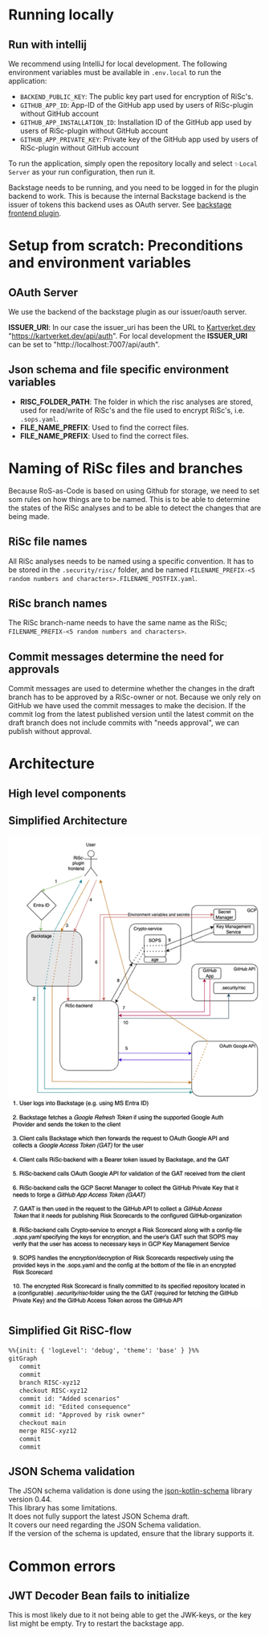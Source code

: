 # Running locally

## Run with intellij
We recommend using IntelliJ for local development. The following environment variables must be available in `.env.local` to run the application:
- `BACKEND_PUBLIC_KEY`: The public key part used for encryption of RiSc's.
- `GITHUB_APP_ID`: App-ID of the GitHub app used by users of RiSc-plugin without GitHub account
- `GITHUB_APP_INSTALLATION_ID`: Installation ID of the GitHub app used by users of RiSc-plugin without GitHub account
- `GITHUB_APP_PRIVATE_KEY`: Private key of the GitHub app used by users of RiSc-plugin without GitHub account

To run the application, simply open the repository locally and select `✨Local Server` as your run configuration, then run it.

Backstage needs to be running, and you need to be logged in for the plugin backend to work. This is because the internal Backstage backend is the issuer of tokens this backend uses as OAuth server.
See [backstage frontend plugin](https://github.com/kartverket/backstage-plugin-risk-scorecard-frontend).

# Setup from scratch: Preconditions and environment variables
## OAuth Server
We use the backend of the backstage plugin as our issuer/oauth server.

**ISSUER_URI**: In our case the issuer_uri has been the URL to [Kartverket.dev](https://github.com/kartverket/kartverket.dev) "https://kartverket.dev/api/auth".
For local development the **ISSUER_URI** can be set to "http://localhost:7007/api/auth".

## Json schema and file specific environment variables
- **RISC_FOLDER_PATH**: The folder in which the risc analyses are stored, used for read/write of RiSc's and the file used to encrypt RiSc's, i.e. `.sops.yaml`.
- **FILE_NAME_PREFIX**: Used to find the correct files.
- **FILE_NAME_PREFIX**: Used to find the correct files.


# Naming of RiSc files and branches
Because RoS-as-Code is based on using Github for storage, we need to set som rules on how things are to be named.
This is to be able to determine the states of the RiSc analyses and to be able to detect the changes that are being made.

## RiSc file names
All RiSc analyses needs to be named using a specific convention. It has to be stored in the `.security/risc/` folder, and be named `FILENAME_PREFIX-<5 random numbers and characters>.FILENAME_POSTFIX.yaml`.

## RiSc branch names
The RiSc branch-name needs to have the same name as the RiSc; `FILENAME_PREFIX-<5 random numbers and characters>`.

## Commit messages determine the need for approvals
Commit messages are used to determine whether the changes in the draft branch has to be approved by a RiSc-owner or not. 
Because we only rely on GitHub we have used the commit messages to make the decision. If the commit log from the latest published version until the latest commit on the draft branch does not include commits with "needs approval", we can publish without approval. 

# Architecture

## High level components

## Simplified Architecture

![RiSc Architecture](ROS_as_code_arkitektur.png)

## Simplified Git RiSC-flow

```mermaid
%%{init: { 'logLevel': 'debug', 'theme': 'base' } }%%
gitGraph
   commit
   commit
   branch RISC-xyz12
   checkout RISC-xyz12
   commit id: "Added scenarios"
   commit id: "Edited consequence"
   commit id: "Approved by risk owner"
   checkout main
   merge RISC-xyz12
   commit
   commit
```

## JSON Schema validation

The JSON schema validation is done using the [json-kotlin-schema](https://github.com/pwall567/json-kotlin-schema)
library version 0.44.  
This library has some limitations.  
It does not fully support the latest JSON Schema draft.  
It covers our need regarding the JSON Schema validation.  
If the version of the schema is updated, ensure that the library supports it.


# Common errors
## JWT Decoder Bean fails to initialize
This is most likely due to it not being able to get the JWK-keys, or the key list might be empty. Try to restart the backstage app.